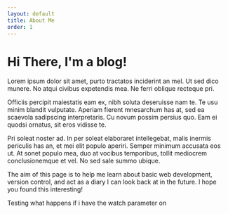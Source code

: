 ```yaml
---
layout: default
title: About Me
order: 1
---
```


# Hi There, I'm a blog!

Lorem ipsum dolor sit amet, purto tractatos inciderint an mel. Ut sed dico munere. No atqui civibus expetendis mea. Ne ferri oblique recteque pri.

Officiis percipit maiestatis eam ex, nibh soluta deseruisse nam te. Te usu minim blandit vulputate. Aperiam fierent mnesarchum has at, sed ea scaevola sadipscing interpretaris. Cu novum possim persius quo. Eam ei quodsi ornatus, sit eros vidisse te.

Pri soleat noster ad. In per soleat elaboraret intellegebat, malis inermis periculis has an, et mei elit populo aperiri. Semper minimum accusata eos ut. At sonet populo mea, duo at vocibus temporibus, tollit mediocrem conclusionemque et vel. No sed sale summo ubique.

The aim of this page is to help me learn about basic web development, version control, and act as a diary I can look back at in the future. I hope you found this interesting!

Testing what happens if i have the watch parameter on
